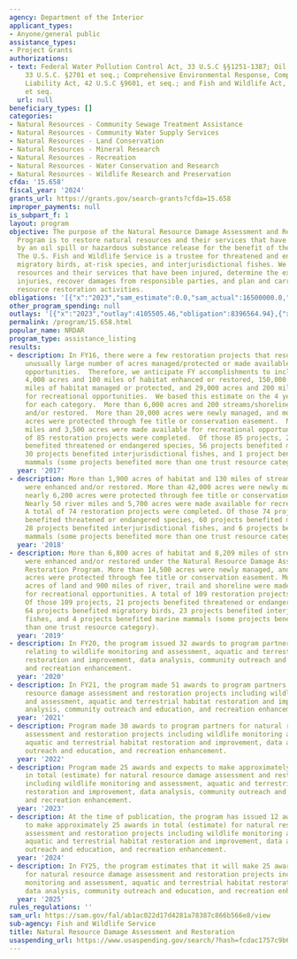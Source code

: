 ```yaml
---
agency: Department of the Interior
applicant_types:
- Anyone/general public
assistance_types:
- Project Grants
authorizations:
- text: Federal Water Pollution Control Act, 33 U.S.C §§1251-1387; Oil Pollution Act,
    33 U.S.C. §2701 et seq.; Comprehensive Environmental Response, Compensation and
    Liability Act, 42 U.S.C §9601, et seq.; and Fish and Wildlife Act, 16 U.S.C §742
    et seq.
  url: null
beneficiary_types: []
categories:
- Natural Resources - Community Sewage Treatment Assistance
- Natural Resources - Community Water Supply Services
- Natural Resources - Land Conservation
- Natural Resources - Mineral Research
- Natural Resources - Recreation
- Natural Resources - Water Conservation and Research
- Natural Resources - Wildlife Research and Preservation
cfda: '15.658'
fiscal_year: '2024'
grants_url: https://grants.gov/search-grants?cfda=15.658
improper_payments: null
is_subpart_f: 1
layout: program
objective: The purpose of the Natural Resource Damage Assessment and Restoration (NRDAR)
  Program is to restore natural resources and their services that have been injured
  by an oil spill or hazardous substance release for the benefit of the American people.
  The U.S. Fish and Wildlife Service is a trustee for threatened and endangered species,
  migratory birds, at-risk species, and interjurisdictional fishes. We identify natural
  resources and their services that have been injured, determine the extent of the
  injuries, recover damages from responsible parties, and plan and carry out natural
  resource restoration activities.
obligations: '[{"x":"2023","sam_estimate":0.0,"sam_actual":16500000.0,"usa_spending_actual":16288569.17},{"x":"2024","sam_estimate":0.0,"sam_actual":10000000.0,"usa_spending_actual":16048530.26},{"x":"2025","sam_estimate":0.0,"sam_actual":10000000.0,"usa_spending_actual":2999881.35}]'
other_program_spending: null
outlays: '[{"x":"2023","outlay":4105505.46,"obligation":8396564.94},{"x":"2024","outlay":6531414.77,"obligation":17442429.5},{"x":"2025","outlay":119335.33,"obligation":3106240.0}]'
permalink: /program/15.658.html
popular_name: NRDAR
program_type: assistance_listing
results:
- description: In FY16, there were a few restoration projects that resulted in an
    unusually large number of acres managed/protected or made available for recreational
    opportunities.  Therefore, we anticipate FY accomplishments to include approximately
    4,000 acres and 100 miles of habitat enhanced or restored, 150,000 acres and 200
    miles of habitat managed or protected, and 29,000 acres and 200 miles made available
    for recreational opportunities.  We based this estimate on the 4 year average
    for each category.  More than 6,000 acres and 200 streams/shorelines were enhanced
    and/or restored.  More than 20,000 acres were newly managed, and more than 4,500
    acres were protected through fee title or conservation easement.  Nearly 400 river
    miles and 3,500 acres were made available for recreational opportunities.  A total
    of 85 restoration projects were completed.  Of those 85 projects, 26 projects
    benefited threatened or endangered species, 56 projects benefited migratory birds,
    30 projects benefited interjurisdictional fishes, and 1 project benefited marine
    mammals (some projects benefited more than one trust resource category).
  year: '2017'
- description: More than 1,900 acres of habitat and 130 miles of streams/shorelines
    were enhanced and/or restored. More than 42,000 acres were newly managed, and
    nearly 6,200 acres were protected through fee title or conservation easement.
    Nearly 50 river miles and 5,700 acres were made available for recreational opportunities.
    A total of 74 restoration projects were completed. Of those 74 projects, 31 projects
    benefited threatened or endangered species, 60 projects benefited migratory birds,
    28 projects benefited interjurisdictional fishes, and 6 projects benefited marine
    mammals (some projects benefited more than one trust resource category).
  year: '2018'
- description: More than 6,800 acres of habitat and 8,209 miles of streams/shorelines
    were enhanced and/or restored under the Natural Resource Damage Assessment and
    Restoration Program. More than 14,500 acres were newly managed, and nearly 4,000
    acres were protected through fee title or conservation easement. More than 5,400
    acres of land and 900 miles of river, trail and shoreline were made available
    for recreational opportunities. A total of 109 restoration projects were completed.
    Of those 109 projects, 21 projects benefited threatened or endangered species,
    64 projects benefited migratory birds, 23 projects benefited interjurisdictional
    fishes, and 4 projects benefited marine mammals (some projects benefited more
    than one trust resource category).
  year: '2019'
- description: In FY20, the program issued 32 awards to program partners for projects
    relating to wildlife monitoring and assessment, aquatic and terrestrial habitat
    restoration and improvement, data analysis, community outreach and education,
    and recreation enhancement.
  year: '2020'
- description: In FY21, the program made 51 awards to program partners for natural
    resource damage assessment and restoration projects including wildlife monitoring
    and assessment, aquatic and terrestrial habitat restoration and improvement, data
    analysis, community outreach and education, and recreation enhancement.
  year: '2021'
- description: Program made 30 awards to program partners for natural resource damage
    assessment and restoration projects including wildlife monitoring and assessment,
    aquatic and terrestrial habitat restoration and improvement, data analysis, community
    outreach and education, and recreation enhancement.
  year: '2022'
- description: Program made 25 awards and expects to make approximately 30 awards
    in total (estimate) for natural resource damage assessment and restoration projects
    including wildlife monitoring and assessment, aquatic and terrestrial habitat
    restoration and improvement, data analysis, community outreach and education,
    and recreation enhancement.
  year: '2023'
- description: At the time of publication, the program has issued 12 awards and expects
    to make approximately 25 awards in total (estimate) for natural resource damage
    assessment and restoration projects including wildlife monitoring and assessment,
    aquatic and terrestrial habitat restoration and improvement, data analysis, community
    outreach and education, and recreation enhancement.
  year: '2024'
- description: In FY25, the program estimates that it will make 25 awards (estimate)
    for natural resource damage assessment and restoration projects including wildlife
    monitoring and assessment, aquatic and terrestrial habitat restoration and improvement,
    data analysis, community outreach and education, and recreation enhancement.
  year: '2025'
rules_regulations: ''
sam_url: https://sam.gov/fal/ab1ac022d17d4281a78387c866b566e8/view
sub-agency: Fish and Wildlife Service
title: Natural Resource Damage Assessment and Restoration
usaspending_url: https://www.usaspending.gov/search/?hash=fcdac1757c9b6d9a929b05e9602d94fe
---
```


